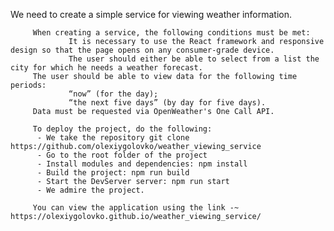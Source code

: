 We need to create a simple service for viewing weather information.

         When creating a service, the following conditions must be met:
                 It is necessary to use the React framework and responsive design so that the page opens on any consumer-grade device.
                 The user should either be able to select from a list the city for which he needs a weather forecast.
         The user should be able to view data for the following time periods:
                 “now” (for the day);
                 “the next five days” (by day for five days).
         Data must be requested via OpenWeather's One Call API.

         To deploy the project, do the following:
          - We take the repository git clone https://github.com/olexiygolovko/weather_viewing_service
          - Go to the root folder of the project
          - Install modules and dependencies: npm install
          - Build the project: npm run build
          - Start the DevServer server: npm run start
          - We admire the project.

         You can view the application using the link -~ https://olexiygolovko.github.io/weather_viewing_service/

